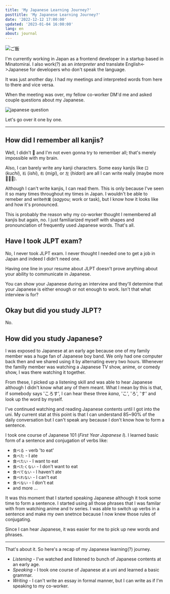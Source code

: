 ```yaml
---
title: 'My Japanese Learning Journey?'
posttitle: 'My Japanese Learning Journey?'
date: '2022-12-12 17:00:00'
updated: '2023-01-04 16:00:00'
lang: en
about: journal
---
```


![ご飯](/images/posts/journal/japanese/work.jpg)

I'm currently working in Japan as a frontend developer in a startup based in Minatomirai.
I also work(?) as an _interpreter_ and translate English<->Japanese for developers who don't speak the language.

It was just another day. I had my meetings and interpreted words from here to there and vice versa.

When the meeting was over, my fellow co-worker DM'd me and asked couple questions about my Japanese.

![japanese question](/images/posts/journal/japanese/japanese.jpg)

Let's go over it one by one.

---

## How did I remember all kanjis?

Well, I didn't 😬 and I'm not even gonna try to remember all; that's merely impossible with my brain.

Also, I can barely write any kanji characters. Some easy kanjis like `口` (_kuchi_), `石` (_ishi_), `右` (_migi_), or `左` (_hidari_) are all I can write really (maybe more 🤷🏻‍♂️).

Although I can't write kanjis, I can read them. This is only because I've seen it so many times throughout my times in Japan. I wouldn't be able to remeber and write`作業` (_sagyou_; work or task), but I know how it looks like and how it's pronounced.

This is probably the reason why my co-worker thought I remembered all kanjis but again, no. I just familiarized myself with shapes and pronounciation of frequently used Japanese words. That's all.

## Have I took JLPT exam?

No, I never took JLPT exam. I never thought I needed one to get a job in Japan and indeed I didn't need one.

Having one line in your resume about JLPT doesn't prove anything about your ability to communicate in Japanese.

You can show your Japanese during an interview and they'll determine that your Japanese is either enough or not enough to work. Isn't that what interview is for?

## Okay but did you study JLPT?

No.

## How did you study Japanese?

I was exposed to Japanese at an early age because one of my family member was a huge fan of Japanese boy band. We only had one computer back then and we shared using it by alternating every two hours. Whenever the familly member was watching a Japanese TV show, anime, or comedy show, I was there watching it together.

From these, I picked up a listening skill and was able to hear Japanese although I didn't know what any of them meant. What I mean by this is that, if somebody says 'ころす', I can hear these three _kana_, 'こ', 'ろ', 'す' and look up the word by myself.

I've continued watching and reading Japanese contents until I got into the uni. My current stat at this point is that I can understand 85\~90% of the daily conversation but I can't speak any because I don't know how to form a sentence.

I took one course of Japanese 101 (_First Year Japanese I_). I learned basic form of a sentence and conjugation of verbs like:

-   `食べる` - verb 'to eat'
-   `食べた` - I ate
-   `食べたい` - I want to eat
-   `食べたくない` - I don't want to eat
-   `食べてない` - I haven't ate
-   `食べれない` - I can't eat
-   `食べない` - I don't eat
-   and more …

It was this moment that I started speaking Japanese although it took some time to form a sentence. I started using all those phrases that I was familar with from watching anime and tv series. I was able to switch up verbs in a sentence and make my own snetnce because I now knew those rules of conjugating.

Since I can hear Japanese, it was easier for me to pick up new words and phrases.

---

That's about it. So here's a recap of my Japanese learning(?) journey.

-   _Listening_ - I've watched and listened to bunch of Japanese contents at an early age.
-   _Speaking_ - I took one course of Japanese at a uni and learned a basic grammar.
-   _Writing_ - I can't write an essay in formal manner, but I can write as if I'm speaking to my co-worker.
